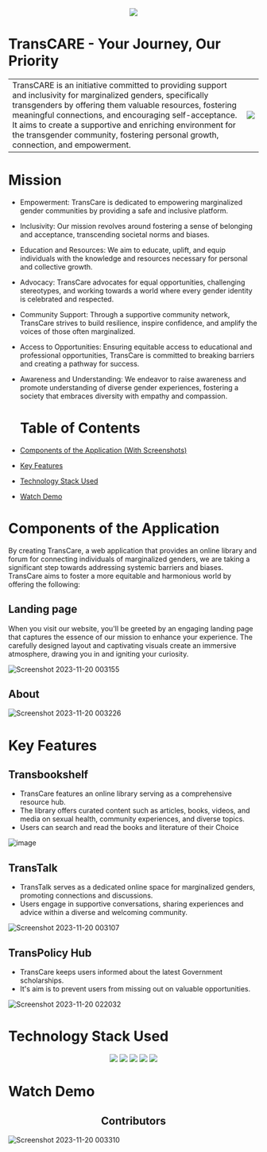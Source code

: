 <div align="center">
 <img src="https://github.com/MonalikaPatnaik/TransCARE/assets/99353300/a09aaafa-a7e5-471b-b00a-b5bbd083afc6">
</div>
<!-- ![Your Journey, Our Priority](https://github.com/MonalikaPatnaik/TransCARE/assets/99353300/a09aaafa-a7e5-471b-b00a-b5bbd083afc6) -->

# TransCARE - Your Journey, Our Priority

<table style="border: none;">
  <tr>
    <td>TransCARE is an initiative committed to providing support and inclusivity for marginalized genders, specifically transgenders by offering them valuable resources, fostering meaningful connections, and encouraging self-acceptance. It aims to create a supportive and enriching environment for the transgender community, fostering personal growth, connection, and empowerment.
</td>
    <td><img src="https://media4.giphy.com/media/fYNy092DoKNpshv70U/giphy.gif?cid=ecf05e47lz7igg6cy6tfa9s1w1gq5j11vqulnd8umgl51nrl&ep=v1_gifs_search&rid=giphy.gif&ct=g"/></td>
  </tr>
</table>


# Mission

- Empowerment: TransCare is dedicated to empowering marginalized gender communities by providing a safe and inclusive platform.

- Inclusivity: Our mission revolves around fostering a sense of belonging and acceptance, transcending societal norms and biases.

- Education and Resources: We aim to educate, uplift, and equip individuals with the knowledge and resources necessary for personal and collective growth.

- Advocacy: TransCare advocates for equal opportunities, challenging stereotypes, and working towards a world where every gender identity is celebrated and respected.

- Community Support: Through a supportive community network, TransCare strives to build resilience, inspire confidence, and amplify the voices of those often marginalized.

- Access to Opportunities: Ensuring equitable access to educational and professional opportunities, TransCare is committed to breaking barriers and creating a pathway for success.

- Awareness and Understanding: We endeavor to raise awareness and promote understanding of diverse gender experiences, fostering a society that embraces diversity with empathy and compassion.
    
  </tr>

  # Table of Contents
- [Components of the Application (With Screenshots)](#components-of-the-application)
- [Key Features](#key-features)
- [Technology Stack Used](#technology-stack-used)
- [Watch Demo](#watch-demo)

# Components of the Application
<tr>
<td>By creating TransCare, a web application that provides an online library and forum for connecting individuals of marginalized genders, we are taking a significant step towards addressing systemic barriers and biases. TransCare aims to foster a more equitable and harmonious world by offering the following:</td>
  
## Landing page

 <p>When you visit our website, you'll be greeted by an engaging landing page that captures the essence of our mission to enhance your experience. The carefully designed layout and captivating visuals create an immersive atmosphere, drawing you in and igniting your curiosity.</p>
 
![Screenshot 2023-11-20 003155](https://github.com/MonalikaPatnaik/TransCARE/assets/99353300/6550e967-7b45-4032-b8a0-89674a72ad72)

## About 
![Screenshot 2023-11-20 003226](https://github.com/MonalikaPatnaik/TransCARE/assets/99353300/77e133b7-ddeb-417c-b5f8-966f70f920d4)

# Key Features

## Transbookshelf

- TransCare features an online library serving as a comprehensive resource hub.
- The library offers curated content such as articles, books, videos, and media on sexual health, community experiences, and diverse topics.
- Users can search and read the books and literature of their Choice

![image](https://github.com/Mansi168/TransCare/assets/94298791/3180df1b-ced9-4274-a442-75c9b2447e63)

## TransTalk
- TransTalk serves as a dedicated online space for marginalized genders, promoting connections and discussions.
-  Users engage in supportive conversations, sharing experiences and advice within a diverse and welcoming community.
  
![Screenshot 2023-11-20 003107](https://github.com/MonalikaPatnaik/TransCARE/assets/99353300/f1bb98f9-9dbd-48ed-8719-c6ec573fb726)


## TransPolicy Hub
- TransCare keeps users informed about the latest Government scholarships.
- It's aim is to prevent users from missing out on valuable opportunities.

![Screenshot 2023-11-20 022032](https://github.com/MonalikaPatnaik/TransCARE/assets/99353300/9ff8a682-eb5e-42a0-8124-1bd57acf935b)


#  Technology Stack Used 

<div align="center">
 <img src="https://img.shields.io/badge/HTML5-E34F26.svg?style=for-the-badge&logo=HTML5&logoColor=white">
 <img src="https://img.shields.io/badge/CSS3-1572B6.svg?style=for-the-badge&logo=CSS3&logoColor=white">
 <img src="https://img.shields.io/badge/Bootstrap-7952B3.svg?style=for-the-badge&logo=Bootstrap&logoColor=white">
 <img src="https://img.shields.io/badge/JavaScript-F7DF1E.svg?style=for-the-badge&logo=JavaScript&logoColor=white">
 <img src="https://img.shields.io/badge/-ReactJs-61DAFB?logo=react&logoColor=white&style=for-the-badge">
</div>

# Watch Demo

## <center> Contributors </center>

![Screenshot 2023-11-20 003310](https://github.com/MonalikaPatnaik/TransCARE/assets/99353300/7d65b182-164d-4f1b-8f66-0b8af3df6751)
